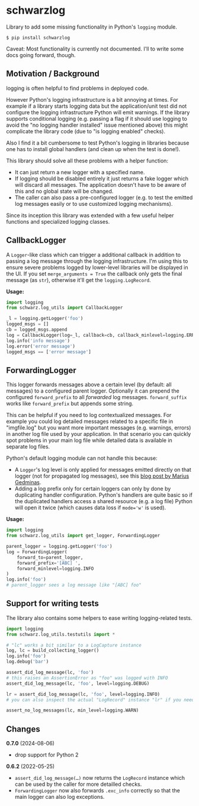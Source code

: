 schwarzlog
=======================

Library to add some missing functionality in Python's `logging` module.

    $ pip install schwarzlog

Caveat: Most functionality is currently not documented. I'll to write some docs going forward, though.


Motivation / Background
--------------------------------

logging is often helpful to find problems in deployed code.

However Python's logging infrastructure is a bit annoying at times. For example if a library starts logging data but the application/unit test did not configure the logging infrastructure Python will emit warnings. If the library supports conditional logging (e.g. passing a flag if it should use logging to avoid the "no logging handler installed" issue mentioned above) this might complicate the library code (due to "is logging enabled" checks).

Also I find it a bit cumbersome to test Python's logging in libraries because one has to install global handlers (and clean up when the test is done!).

This library should solve all these problems with a helper function:

- It can just return a new logger with a specified name.
- If logging should be disabled entirely it just returns a fake logger which will discard all messages. The application doesn't have to be aware of this and no global state will be changed.
- The caller can also pass a pre-configured logger (e.g. to test the emitted log messages easily or to use customized logging mechanisms).

Since its inception this library was extended with a few useful helper functions and specialized logging classes.


CallbackLogger
--------------------------------

A `Logger`-like class which can trigger a additional callback in addition to passing a log message through the logging infrastructure. I'm using this to ensure severe problems logged by lower-level libraries will be displayed in the UI. If you set `merge_arguments = True` the callback only gets the final message (as `str`), otherwise it'll get the `logging.LogRecord`.

**Usage:**

```python
import logging
from schwarz.log_utils import CallbackLogger

_l = logging.getLogger('foo')
logged_msgs = []
cb = logged_msgs.append
log = CallbackLogger(log=_l, callback=cb, callback_minlevel=logging.ERROR, merge_arguments=True)
log.info('info message')
log.error('error message')
logged_msgs == ['error message']
```


ForwardingLogger
--------------------------------

This logger forwards messages above a certain level (by default: all messages) to a configured parent logger. Optionally it can prepend the configured `forward_prefix` to all *forwarded* log messages. `forward_suffix` works like `forward_prefix` but appends some string.

This can be helpful if you need to log contextualized messages. For example you could log detailed messages related to a specific file in "imgfile.log" but you want more important messages (e.g. warnings, errors) in another log file used by your application. In that scenario you can quickly spot problems in your main log file while detailed data is available in separate log files.

Python's default logging module can not handle this because:

- A `Logger`'s log level is only applied for messages emitted directly on that logger (not for propagated log messages), see this [blog post by Marius Gedminas](https://mg.pov.lt/blog/logging-levels.html).
- Adding a log prefix only for certain loggers can only by done by duplicating handler configuration. Python's handlers are quite basic so if the duplicated handlers access a shared resource (e.g. a log file) Python will open it twice (which causes data loss if `mode='w'` is used).

**Usage:**

```python
import logging
from schwarz.log_utils import get_logger, ForwardingLogger

parent_logger = logging.getLogger('foo')
log = ForwardingLogger(
    forward_to=parent_logger,
    forward_prefix='[ABC] ',
    forward_minlevel=logging.INFO
)
log.info('foo')
# parent_logger sees a log message like "[ABC] foo"
```


Support for writing tests
--------------------------------

The library also contains some helpers to ease writing logging-related tests.

```python
import logging
from schwarz.log_utils.testutils import *

# "lc" works a bit similar to a LogCapture instance
log, lc = build_collecting_logger()
log.info('foo')
log.debug('bar')

assert_did_log_message(lc, 'foo')
# this raises an AssertionError as "foo" was logged with INFO
assert_did_log_message(lc, 'foo', level=logging.DEBUG)

lr = assert_did_log_message(lc, 'foo', level=logging.INFO)
# you can also inspect the actual "LogRecord" instance "lr" if you need to

assert_no_log_messages(lc, min_level=logging.WARN)
```


Changes
--------------------------------

**0.7.0** (2024-08-06)

- drop support for Python 2


**0.6.2** (2022-05-25)

- `assert_did_log_message(…)` now returns the `LogRecord` instance which can
   be used by the caller for more detailled checks.
- `ForwardingLogger` now also forwards `.exc_info` correctly so that the main
   logger can also log exceptions.

